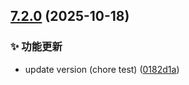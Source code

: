 ## [7.2.0](https://github.com/pynickle/Better-Client/compare/v7.1.0...v7.2.0) (2025-10-18)

### ✨ 功能更新

* update version (chore test) ([0182d1a](https://github.com/pynickle/Better-Client/commit/0182d1aee600af89ee133dbba3926a06bd859cdf))
